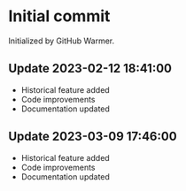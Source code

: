 # Initial commit

Initialized by GitHub Warmer.

## Update 2023-02-12 18:41:00
- Historical feature added
- Code improvements
- Documentation updated

## Update 2023-03-09 17:46:00
- Historical feature added
- Code improvements
- Documentation updated